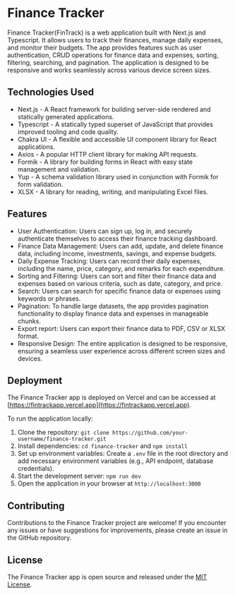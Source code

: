 # Finance Tracker

Finance Tracker(FinTrack) is a web application built with Next.js and Typescript. It allows users to track their finances, manage daily expenses, and monitor their budgets. The app provides features such as user authentication, CRUD operations for finance data and expenses, sorting, filtering, searching, and pagination. The application is designed to be responsive and works seamlessly across various device screen sizes.

## Technologies Used

- Next.js - A React framework for building server-side rendered and statically generated applications.
- Typescript - A statically typed superset of JavaScript that provides improved tooling and code quality.
- Chakra UI - A flexible and accessible UI component library for React applications.
- Axios - A popular HTTP client library for making API requests.
- Formik - A library for building forms in React with easy state management and validation.
- Yup - A schema validation library used in conjunction with Formik for form validation.
- XLSX - A library for reading, writing, and manipulating Excel files.

## Features

- User Authentication: Users can sign up, log in, and securely authenticate themselves to access their finance tracking dashboard.
- Finance Data Management: Users can add, update, and delete finance data, including income, investments, savings, and expense budgets.
- Daily Expense Tracking: Users can record their daily expenses, including the name, price, category, and remarks for each expenditure.
- Sorting and Filtering: Users can sort and filter their finance data and expenses based on various criteria, such as date, category, and price.
- Search: Users can search for specific finance data or expenses using keywords or phrases.
- Pagination: To handle large datasets, the app provides pagination functionality to display finance data and expenses in manageable chunks.
- Export report: Users can export their finance data to PDF, CSV or XLSX format.
- Responsive Design: The entire application is designed to be responsive, ensuring a seamless user experience across different screen sizes and devices.

## Deployment

The Finance Tracker app is deployed on Vercel and can be accessed at [https://fintrackapp.vercel.app](https://fintrackapp.vercel.app).

To run the application locally:

1. Clone the repository: `git clone https://github.com/your-username/finance-tracker.git`
2. Install dependencies: `cd finance-tracker` and `npm install`
3. Set up environment variables: Create a `.env` file in the root directory and add necessary environment variables (e.g., API endpoint, database credentials).
4. Start the development server: `npm run dev`
5. Open the application in your browser at `http://localhost:3000`

## Contributing

Contributions to the Finance Tracker project are welcome! If you encounter any issues or have suggestions for improvements, please create an issue in the GitHub repository.

## License

The Finance Tracker app is open source and released under the [MIT License](https://opensource.org/licenses/MIT).
